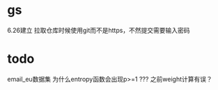 # gs


6.26建立
拉取仓库时候使用git而不是https，不然提交需要输入密码


# todo

email_eu数据集
为什么entropy函数会出现p>=1 ??? 之前weight计算有误？